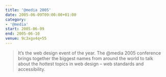 ```yaml
---
title: '@​media 2005'
date: 2005-06-09T09:00:00+01:00
category:
- '@​media'
start: 2005-06-09
end: 2005-06-10
venue: 9c3xgv4q+55
---
```

> It’s the web design event of the year. The @media 2005 conference brings together the biggest names from around the world to talk about the hottest topics in web design – web standards and accessibility.

